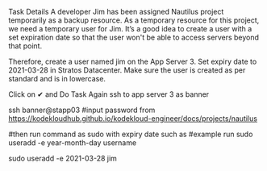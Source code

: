 Task Details
A developer Jim has been assigned Nautilus project temporarily as a backup resource. As a temporary resource for this project, we need a temporary user for Jim. It’s a good idea to create a user with a set expiration date so that the user won't be able to access servers beyond that point.


Therefore, create a user named jim on the App Server 3. Set expiry date to 2021-03-28 in Stratos Datacenter. Make sure the user is created as per standard and is in lowercase.

Click on ✔ and Do Task Again
ssh to app server 3 as banner

ssh banner@stapp03 
#input password from 
https://kodekloudhub.github.io/kodekloud-engineer/docs/projects/nautilus

#then run command as sudo with expiry date such as 
#example run sudo useradd -e year-month-day username

sudo useradd -e 2021-03-28 jim
